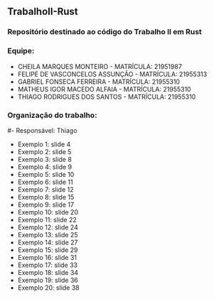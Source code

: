 ## TrabalhoII-Rust

### Repositório destinado ao código do Trabalho II em Rust

### Equipe:
- CHEILA MARQUES MONTEIRO - MATRÍCULA: 21951987
- FELIPE DE VASCONCELOS ASSUNÇÃO - MATRÍCULA: 21955313
- GABRIEL FONSECA FERREIRA - MATRÍCULA: 21955310
- MATHEUS IGOR MACEDO ALFAIA - MATRÍCULA: 21955310
- THIAGO RODRIGUES DOS SANTOS - MATRÍCULA: 21955310

### Organização do trabalho:

#- Responsável: Thiago
- Exemplo 1: slide 4 
- Exemplo 2: slide 5
- Exemplo 3: slide 8
- Exemplo 4: slide 9
- Exemplo 5: slide 10
- Exemplo 6: slide 11
- Exemplo 7: slide 12
- Exemplo 8: slide 15
- Exemplo 9: slide 17
- Exemplo 10: slide 20
- Exemplo 11: slide 22
- Exemplo 12: slide 24
- Exemplo 13: slide 25
- Exemplo 14: slide 27
- Exemplo 15: slide 29
- Exemplo 16: slide 31
- Exemplo 17: slide 33
- Exemplo 18: slide 34
- Exemplo 19: slide 36
- Exemplo 20: slide 38
